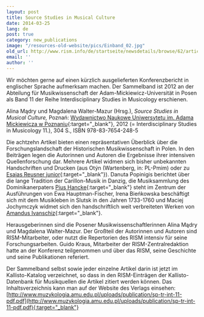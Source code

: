 ```yaml
---
layout: post
title: Source Studies in Musical Culture
date: 2014-03-25
lang: de
post: true
category: new_publications
image: "/resources-old-website/pics/Einband_02.jpg"
old_url: http://www.rism.info/de/startseite/newsdetails/browse/62/article/64/source-studies-in-musical-culture.html
email: ''
author: ''
---
```


Wir möchten gerne auf einen kürzlich ausgelieferten Konferenzbericht in englischer Sprache aufmerksam machen. Der Sammelband ist 2012 an der Abteilung für Musikwissenschaft der Adam-Mickiewicz-Universität in Posen als Band 11 der Reihe Interdisciplinary Studies in Musicology erschienen.

Alina Mądry und Magdalena Walter-Mazur (Hrsg.), _Source Studies in Musical Culture,_ Poznań: [Wydawnictwo Naukowe Uniwersytetu im. Adama Mickiewicza w Poznaniu](http://www.muzykologia.amu.edu.pl/68_interdisciplinary-studies-in-musicology.html){:target="_blank"}, 2012 (= Interdisciplinary Studies in Musicology 11.), 304 S., ISBN 978-83-7654-248-5

Die achtzehn Artikel bieten einen repräsentativen Überblick über die Forschungslandschaft der Historischen Musikwissenschaft in Polen. In den Beiträgen legen die Autorinnen und Autoren die Ergebnisse ihrer intensiven Quellenforschung dar. Mehrere Artikel widmen sich bisher unbekannten Handschriften und Drucken (aus Otýn (Wartenberg, in: PL-Pmim) oder zu [Esaias Reusner junior](http://opac.rism.info/index.php?id=6&tx_bsbsearch_pi1%5Bsmode%5D=advanced&L=&tx_bsbsearch_pi1%5Bfield%5D%5B0%5D=sauthor&tx_bsbsearch_pi1%5Bquery%5D%5B0%5D=Reusner%2C+Esaias+&tx_bsbsearch_pi1%5Bfield%5D%5B1%5D=sauthor&tx_bsbsearch_pi1%5Bquery%5D%5B1%5D=&tx_bsbsearch_pi1%5Bfield%5D%5B2%5D=stitle&tx_bsbsearch_pi1%5Bquery%5D%5B2%5D=&tx_bsbsearch_pi1%5Bsubmit_button%5D=Suche){:target="_blank"}). Danuta Popinigis berichtet über die lange Tradition der Carillon-Musik in Danzig, die Musiksammlung des Dominikanerpaters [Pius Hancke](http://opac.rism.info/index.php?id=6&tx_bsbsearch_pi1%5Bsmode%5D=advanced&L=&tx_bsbsearch_pi1%5Bfield%5D%5B0%5D=sauthorlink&tx_bsbsearch_pi1%5Bquery%5D%5B0%5D=Hancke%2C+Pius&tx_bsbsearch_pi1%5Bfield%5D%5B1%5D=sauthor&tx_bsbsearch_pi1%5Bquery%5D%5B1%5D=&tx_bsbsearch_pi1%5Bfield%5D%5B2%5D=stitle&tx_bsbsearch_pi1%5Bquery%5D%5B2%5D=&tx_bsbsearch_pi1%5Bsubmit_button%5D=Suche){:target="_blank"} steht im Zentrum der Ausführungen von Ewa Hauptman-Fischer, Irena Bieńkowska beschäftigt sich mit dem Musikleben in Slutsk in den Jahren 1733-1760 und Maciej Jochymczyk widmet sich den handschriftlich weit verbreiteten Werken von [Amandus Ivanschiz](http://opac.rism.info/index.php?id=6&no_cache=1&tx_bsbsearch_pi1%5Bsmode%5D=advanced&tx_bsbsearch_pi1%5Bfield%5D%5B0%5D=sauthor&tx_bsbsearch_pi1%5Bfield%5D%5B1%5D=sauthor&tx_bsbsearch_pi1%5Bfield%5D%5B2%5D=stitle&tx_bsbsearch_pi1%5Bquery%5D%5B0%5D=Ivanschiz%2C%20Amand&tx_bsbsearch_pi1%5Bsubmit_button%5D=Suche){:target="_blank"}.

Herausgeberinnen sind die Posener Musikwissenschaftlerinnen Alina Mądry und Magdalena Walter-Mazur. Der Großteil der Autorinnen und Autoren sind RISM-Mitarbeiter, oder nutzt die Repertorien des RISM intensiv für seine Forschungsarbeiten. Guido Kraus, Mitarbeiter der RISM-Zentralredaktion hatte an der Konferenz teilgenommen und über das RISM, seine Geschichte und seine Publikationen referiert.

Der Sammelband selbst sowie jeder einzelne Artikel darin ist jetzt im Kallisto-Katalog verzeichnet, so dass in den RISM-Einträgen der Kallisto-Datenbank für Musikquellen die Artikel zitiert werden können. Das Inhaltsverzeichnis kann man auf der Website des Verlags einsehen:
[http://www.muzykologia.amu.edu.pl/uploads/publication/sp-tr-int-11-pdf.pdf](http://www.muzykologia.amu.edu.pl/uploads/publication/sp-tr-int-11-pdf.pdf){:target="_blank"}